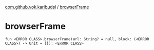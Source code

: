 [com.github.vok.karibudsl](index.md) / [browserFrame](.)

# browserFrame

`fun <ERROR CLASS>.browserFrame(url: String? = null, block: (<ERROR CLASS>) -> Unit = {}): <ERROR CLASS>`